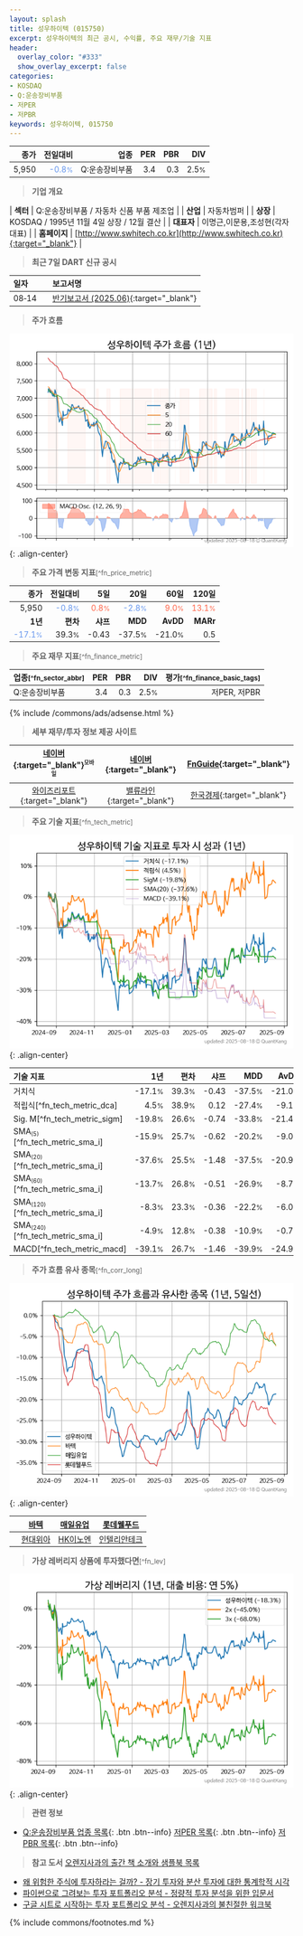```yaml
---
layout: splash
title: 성우하이텍 (015750)
excerpt: 성우하이텍의 최근 공시, 수익률, 주요 재무/기술 지표
header:
  overlay_color: "#333"
  show_overlay_excerpt: false
categories:
- KOSDAQ
- Q:운송장비부품
- 저PER
- 저PBR
keywords: 성우하이텍, 015750
---
```


| **종가** | **전일대비** | **업종** | **PER** | **PBR** | **DIV** |
| -------: | -----------: | -------: | ------: | ------: | ------: |
| 5,950 | <span style="color: cornflowerblue">-0.8<small>%</small></span> | Q:운송장비부품 | 3.4 | 0.3 | 2.5<small>%</small> |

<!-- more -->


> **기업 개요**<a id="company"></a>

| <span style="white-space:nowrap;">**섹터**</span> | Q:운송장비부품 / 자동차 신품 부품 제조업 |
| <span style="white-space:nowrap;">**산업**</span> | 자동차범퍼 |
| <span style="white-space:nowrap;">**상장**</span> | KOSDAQ / 1995년 11월 4일 상장 / 12월 결산 |
| <span style="white-space:nowrap;">**대표자**</span> | 이명근,이문용,조성현(각자대표) |
| <span style="white-space:nowrap;">**홈페이지**</span> | [http://www.swhitech.co.kr](http://www.swhitech.co.kr){:target="_blank"} |


> **최근 7일 DART 신규 공시**<a id="dart"></a>

| **일자** |      | **보고서명** |
| :------- | :--- | :----------- |
| 08&#x2011;14 | | [반기보고서 (2025.06)](https://dart.fss.or.kr/dsaf001/main.do?rcpNo=20250814001261){:target="_blank"} |


> **주가 흐름**<a id="price"></a>

![015750](/stock/images/015750.png){: .align-center}


> **주요 가격 변동 지표**<small>[^fn_price_metric]</small>

| **종가** | **전일대비** | **5일** | **20일** | **60일** | **120일** |
| -------: | -----------: | ------: | -------: | -------: | --------: |
| 5,950 | <span style="color: cornflowerblue">-0.8<small>%</small></span> | <span style="color: tomato">0.8<small>%</small></span> | <span style="color: cornflowerblue">-2.8<small>%</small></span> | <span style="color: tomato">9.0<small>%</small></span> | <span style="color: tomato">13.1<small>%</small></span> |
| **1년** | **편차** | **샤프** | **MDD** | **AvDD** | **MARr** |
| <span style="color: cornflowerblue">-17.1<small>%</small></span> | 39.3<small>%</small> | -0.43 | -37.5<small>%</small> | -21.0<small>%</small> | 0.5 |


> **주요 재무 지표**<small>[^fn_finance_metric]</small>

| **업종**<small>[^fn_sector_abbr]</small> | **PER** | **PBR** | **DIV** | **평가**<small>[^fn_finance_basic_tags]</small> |
| :--------------------------------------- | ------: | ------: | ------: | ----------------------------------------------: |
| Q:운송장비부품 | 3.4 | 0.3 | 2.5<small>%</small> | 저PER, 저PBR |



{% include /commons/ads/adsense.html %}

> **세부 재무/투자 정보 제공 사이트**

| [네이버](https://m.stock.naver.com/domestic/stock/015750/finance/summary){:target="_blank"}<sup><small>모바일</small></sup> | [네이버](https://finance.naver.com/item/coinfo.naver?code=015750){:target="_blank"} | [FnGuide](https://comp.fnguide.com/SVO2/ASP/SVD_Invest.asp?gicode=A015750&MenuYn=Y){:target="_blank"} |
| :---: | :---: | :---: |
| [와이즈리포트](https://comp.wisereport.co.kr/company/c1040001.aspx?cmp_cd=015750){:target="_blank"} | [밸류라인](https://www.valueline.co.kr/finance/summary/015750){:target="_blank"} | [한국경제](https://markets.hankyung.com/stock/015750/financial-summary){:target="_blank"} |


> **주요 기술 지표**<small>[^fn_tech_metric]</small>


![015750](/stock/images/015750_tech.png){: .align-center}

| **기술 지표** | **1년** | **편차** | **샤프** | **MDD** | **AvDD** |
| :------------ | ------: | -----------: | -------: | ------: | -------: |
| 거치식 | -17.1<small>%</small> | 39.3<small>%</small> | -0.43 | -37.5<small>%</small> | -21.0<small>%</small> |
| 적립식[^fn_tech_metric_dca] | 4.5<small>%</small> | 38.9<small>%</small> | 0.12 | -27.4<small>%</small> | -9.1<small>%</small> |
| Sig. M[^fn_tech_metric_sigm] | -19.8<small>%</small> | 26.6<small>%</small> | -0.74 | -33.8<small>%</small> | -21.4<small>%</small> |
| SMA<small><sub>(5)</sub></small>[^fn_tech_metric_sma_i] | -15.9<small>%</small> | 25.7<small>%</small> | -0.62 | -20.2<small>%</small> | -9.0<small>%</small> |
| SMA<small><sub>(20)</sub></small>[^fn_tech_metric_sma_i] | -37.6<small>%</small> | 25.5<small>%</small> | -1.48 | -37.5<small>%</small> | -20.9<small>%</small> |
| SMA<small><sub>(60)</sub></small>[^fn_tech_metric_sma_i] | -13.7<small>%</small> | 26.8<small>%</small> | -0.51 | -26.9<small>%</small> | -8.7<small>%</small> |
| SMA<small><sub>(120)</sub></small>[^fn_tech_metric_sma_i] | -8.3<small>%</small> | 23.3<small>%</small> | -0.36 | -22.2<small>%</small> | -6.0<small>%</small> |
| SMA<small><sub>(240)</sub></small>[^fn_tech_metric_sma_i] | -4.9<small>%</small> | 12.8<small>%</small> | -0.38 | -10.9<small>%</small> | -0.7<small>%</small> |
| MACD[^fn_tech_metric_macd] | -39.1<small>%</small> | 26.7<small>%</small> | -1.46 | -39.9<small>%</small> | -24.9<small>%</small> |


> **주가 흐름 유사 종목**<a id="corr"></a><small>[^fn_corr_long]</small>

![015750](/stock/images/015750_corr.png){: .align-center}

|       | [바텍](/043150/) | [매일유업](/267980/) | [롯데웰푸드](/280360/) |
| :---: | :------------------------------------: | :------------------------------------: | :------------------------------------: |
|       | [현대위아](/011210/) | [HK이노엔](/195940/) | [인텔리안테크](/189300/) |


> **가상 레버리지 상품에 투자했다면**<a id="2x"></a><small>[^fn_lev]</small>

![015750](/stock/images/015750_2x.png){: .align-center}


> **관련 정보**

- [Q:운송장비부품 업종 목록](/stats/sector/kosdaq_업종_운송장비부품_종목/){: .btn .btn--info} [저PER 목록](/fn/fn_low_per/){: .btn .btn--info} [저PBR 목록](/fn/fn_low_pbr/){: .btn .btn--info}

> **참고 도서** [오렌지사과의 출간 책 소개와 샘플북 목록](https://kongdori.tistory.com/691)

- [왜 위험한 주식에 투자하라는 걸까? - 장기 투자와 분산 투자에 대한 통계학적 시각](https://kongdori.tistory.com/421)
- [파이썬으로 그려보는 투자 포트폴리오 분석  - 정량적 투자 분석을 위한 입문서](https://kongdori.tistory.com/643)
- [구글 시트로 시작하는 투자 포트폴리오 분석 - 오렌지사과의 불친절한 워크북](https://kongdori.tistory.com/449)


{% include commons/footnotes.md %}